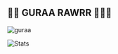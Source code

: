 ## 🦈🦈 GURAA RAWRR 🦈🦈🦈
![guraa](https://i.imgur.com/GJ582Lg.gif)

![Stats](https://github-readme-stats.vercel.app/api?username=ivixxx&show_icons=true&theme=holi)

